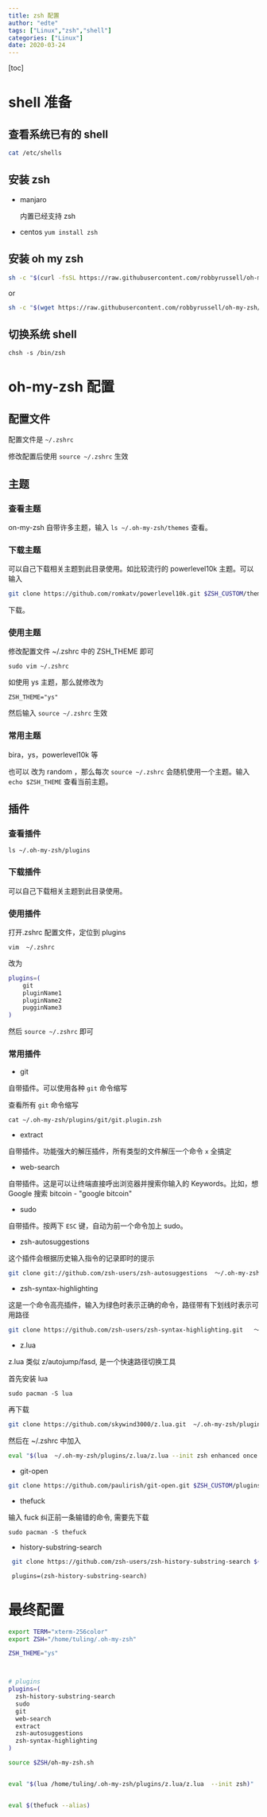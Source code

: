 ```yaml
---
title: zsh 配置
author: "edte"
tags: ["Linux","zsh","shell"]
categories: ["Linux"]
date: 2020-03-24
---
```


[toc]

# shell 准备

## 查看系统已有的 shell

 ```bash
cat /etc/shells
 ```

## 安装 zsh

* manjaro

  内置已经支持 zsh

* centos
`yum install zsh`

## 安装 oh my zsh

```bash
sh -c "$(curl -fsSL https://raw.githubusercontent.com/robbyrussell/oh-my-zsh/master/tools/install.sh)"
```

or

```bash
sh -c "$(wget https://raw.githubusercontent.com/robbyrussell/oh-my-zsh/master/tools/install.sh -O -)"
```

## 切换系统 shell

`chsh -s /bin/zsh`



# oh-my-zsh 配置

## 配置文件

配置文件是 `~/.zshrc`

修改配置后使用 `source ~/.zshrc` 生效

## 主题

### 查看主题

on-my-zsh 自带许多主题，输入 `ls ~/.oh-my-zsh/themes` 查看。

### 下载主题

可以自己下载相关主题到此目录使用。如比较流行的 powerlevel10k 主题。可以输入


```bash
git clone https://github.com/romkatv/powerlevel10k.git $ZSH_CUSTOM/themes/powerlevel10k
```
下载。

### 使用主题

修改配置文件  ~/.zshrc 中的 ZSH_THEME 即可

`sudo vim ~/.zshrc`

如使用 ys 主题，那么就修改为

`ZSH_THEME="ys"`

然后输入 `source ~/.zshrc` 生效

### 常用主题

bira，ys，powerlevel10k 等

也可以 改为 random ，那么每次 `source ~/.zshrc` 会随机使用一个主题。输入 `echo $ZSH_THEME` 查看当前主题。

## 插件

### 查看插件

`ls ~/.oh-my-zsh/plugins`

### 下载插件

可以自己下载相关主题到此目录使用。

### 使用插件

打开.zshrc 配置文件，定位到 plugins

`vim  ~/.zshrc`

改为

```bash
plugins=(
    git
    pluginName1
    pluginName2
    pugginName3
)
```

然后 `source ~/.zshrc` 即可


### 常用插件


* git

自带插件。可以使用各种 `git` 命令缩写

查看所有 `git` 命令缩写

```
cat ~/.oh-my-zsh/plugins/git/git.plugin.zsh
```


* extract

自带插件。功能强大的解压插件，所有类型的文件解压一个命令 `x` 全搞定

* web-search

自带插件。这是可以让终端直接呼出浏览器并搜索你输入的 Keywords。比如，想 Google 搜索 bitcoin - "google bitcoin"

* sudo

自带插件。按两下 `ESC` 键，自动为前一个命令加上 sudo。

* zsh-autosuggestions

这个插件会根据历史输入指令的记录即时的提示

```bash
git clone git://github.com/zsh-users/zsh-autosuggestions  ～/.oh-my-zsh/plugins
```

  

* zsh-syntax-highlighting

这是一个命令高亮插件，输入为绿色时表示正确的命令，路径带有下划线时表示可用路径

```bash
git clone https://github.com/zsh-users/zsh-syntax-highlighting.git   ～/.oh-my-zsh/plugins
```

* z.lua

z.lua 类似 z/autojump/fasd, 是一个快速路径切换工具

首先安装 lua

`sudo pacman -S lua`

再下载

```bash
git clone https://github.com/skywind3000/z.lua.git  ~/.oh-my-zsh/plugins/z.lua
```

然后在 ~/.zshrc 中加入

```bash
eval "$(lua  ~/.oh-my-zsh/plugins/z.lua/z.lua --init zsh enhanced once echo)"
```

* git-open

```bash
git clone https://github.com/paulirish/git-open.git $ZSH_CUSTOM/plugins/git-open  
```

* thefuck

输入 fuck 纠正前一条输错的命令, 需要先下载

`sudo pacman -S thefuck`

* history-substring-search

```bash
 git clone https://github.com/zsh-users/zsh-history-substring-search ${ZSH_CUSTOM:-~/.oh-my-zsh/custom}/plugins/zsh-history-substring-search
```

` plugins=(zsh-history-substring-search)`



# 最终配置

```bash
export TERM="xterm-256color"
export ZSH="/home/tuling/.oh-my-zsh"

ZSH_THEME="ys"



# plugins
plugins=(
  zsh-history-substring-search
  sudo
  git
  web-search
  extract
  zsh-autosuggestions
  zsh-syntax-highlighting
)

source $ZSH/oh-my-zsh.sh


eval "$(lua /home/tuling/.oh-my-zsh/plugins/z.lua/z.lua  --init zsh)"


eval $(thefuck --alias)

```


